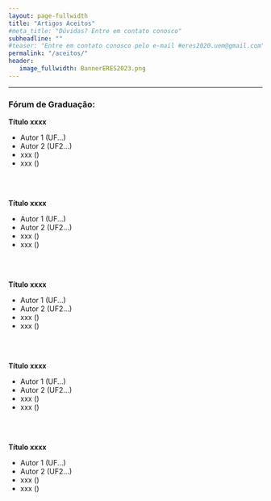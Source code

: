 ```yaml
---
layout: page-fullwidth
title: "Artigos Aceitos"
#meta_title: "Dúvidas? Entre em contato conosco"
subheadline: ""
#teaser: "Entre em contato conosco pelo e-mail #eres2020.uem@gmail.com"
permalink: "/aceitos/"
header:
   image_fullwidth: BannerERES2023.png
---
```

<hr>

<h3>Fórum de Graduação:</h3>


<strong>Título xxxx</strong> <br>
	<ul>
		<li>Autor 1 (UF...)</li>
		<li>Autor 2 (UF2...)</li>
		<li>xxx ()</li>
		<li>xxx ()</li>			
	</ul> <br>

<strong>Título xxxx</strong> <br>
	<ul>
		<li>Autor 1 (UF...)</li>
		<li>Autor 2 (UF2...)</li>
		<li>xxx ()</li>
		<li>xxx ()</li>			
	</ul> <br>

<strong>Título xxxx</strong> <br>
	<ul>
		<li>Autor 1 (UF...)</li>
		<li>Autor 2 (UF2...)</li>
		<li>xxx ()</li>
		<li>xxx ()</li>			
	</ul> <br>

<strong>Título xxxx</strong> <br>
	<ul>
		<li>Autor 1 (UF...)</li>
		<li>Autor 2 (UF2...)</li>
		<li>xxx ()</li>
		<li>xxx ()</li>			
	</ul> <br>

<strong>Título xxxx</strong> <br>
	<ul>
		<li>Autor 1 (UF...)</li>
		<li>Autor 2 (UF2...)</li>
		<li>xxx ()</li>
		<li>xxx ()</li>			
	</ul> <br>

